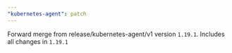 ```yaml
---
"kubernetes-agent": patch
---
```


Forward merge from release/kubernetes-agent/v1 version `1.19.1`. Includes all changes in `1.19.1`
